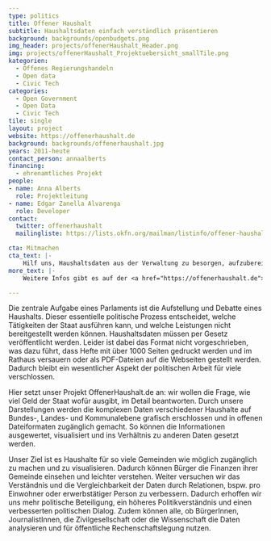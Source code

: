 ```yaml
---
type: politics
title: Offener Haushalt
subtitle: Haushaltsdaten einfach verständlich präsentieren
background: backgrounds/openbudgets.png
img_header: projects/offenerHaushalt_Header.png
img: projects/offenerHaushalt_Projektuebersicht_smallTile.png
kategorien:
  - Offenes Regierungshandeln
  - Open data
  - Civic Tech
categories:
  - Open Government
  - Open Data
  - Civic Tech
tile: single
layout: project
website: https://offenerhaushalt.de
background: backgrounds/offenerhaushalt.jpg
years: 2011-heute
contact_person: annaalberts
financing:
  - ehrenamtliches Projekt
people:
- name: Anna Alberts
  role: Projektleitung
- name: Edgar Zanella Alvarenga
  role: Developer
contact:
  twitter: offenerhaushalt
  mailingliste: https://lists.okfn.org/mailman/listinfo/offener-haushalt

cta: Mitmachen
cta_text: |-
    Hilf uns, Haushaltsdaten aus der Verwaltung zu besorgen, aufzubereiten und hochzuladen. Mehr Infos wie man mitmachen kann, gibt es <a href="https://offenerhaushalt.de/page/mitmachen.html">hier</a>.
more_text: |-
    Weitere Infos gibt es auf der <a href="https://offenerhaushalt.de">Website</a> von Offener Haushalt.

---
```

Die zentrale Aufgabe eines Parlaments ist die Aufstellung und Debatte eines Haushalts. Dieser essentielle politische Prozess entscheidet, welche Tätigkeiten der Staat ausführen kann, und welche Leistungen nicht bereitgestellt werden können. Haushaltsdaten müssen per Gesetz veröffentlicht werden. Leider ist dabei das Format nicht vorgeschrieben, was dazu führt, dass Hefte mit über 1000 Seiten gedruckt werden und im Rathaus versauern oder als PDF-Dateien auf die Webseiten gestellt werden. Dadurch bleibt ein wesentlicher Aspekt der politischen Arbeit für viele verschlossen.

Hier setzt unser Projekt OffenerHaushalt.de an: wir wollen die Frage, wie viel Geld der Staat wofür ausgibt, im Detail beantworten. Durch unsere Darstellungen werden die komplexen Daten verschiedener Haushalte auf Bundes-, Landes- und Kommunalebene grafisch erschlossen und in offenen Dateiformaten zugänglich gemacht. So können die Informationen ausgewertet, visualisiert und ins Verhältnis zu anderen Daten gesetzt werden.

Unser Ziel ist es Haushalte für so viele Gemeinden wie möglich zugänglich zu machen und zu visualisieren. Dadurch können Bürger die Finanzen ihrer Gemeinde einsehen und leichter verstehen. Weiter versuchen wir das Verständnis und die Vergleichbarkeit der Daten durch Relationen, bspw. pro Einwohner oder erwerbstätiger Person zu verbessern. Dadurch erhoffen wir uns mehr politische Beteiligung, ein höheres Politikverständnis und einen verbesserten politischen Dialog. Zudem können alle, ob BürgerInnen, JournalistInnen, die Zivilgesellschaft oder die Wissenschaft die Daten analysieren und für öffentliche Rechenschaftslegung nutzen.
